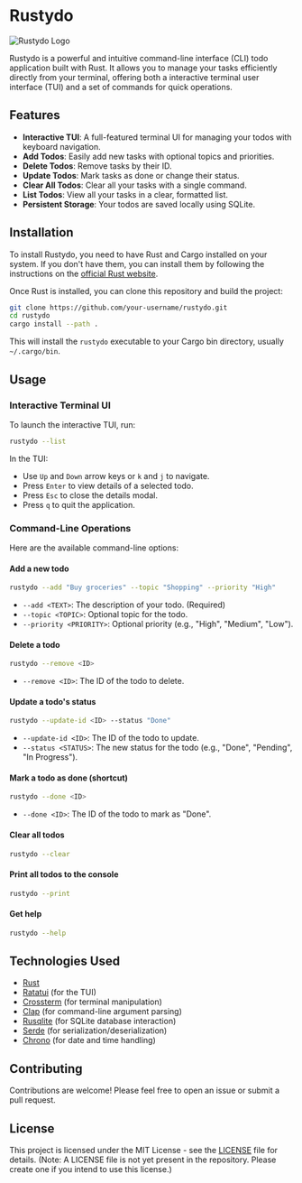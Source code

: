 # Rustydo

![Rustydo Logo](https://raw.githubusercontent.com/placeholder/rustydo/main/logo.png)

Rustydo is a powerful and intuitive command-line interface (CLI) todo application built with Rust. It allows you to manage your tasks efficiently directly from your terminal, offering both a interactive terminal user interface (TUI) and a set of commands for quick operations.

## Features

- **Interactive TUI**: A full-featured terminal UI for managing your todos with keyboard navigation.
- **Add Todos**: Easily add new tasks with optional topics and priorities.
- **Delete Todos**: Remove tasks by their ID.
- **Update Todos**: Mark tasks as done or change their status.
- **Clear All Todos**: Clear all your tasks with a single command.
- **List Todos**: View all your tasks in a clear, formatted list.
- **Persistent Storage**: Your todos are saved locally using SQLite.

## Installation

To install Rustydo, you need to have Rust and Cargo installed on your system. If you don't have them, you can install them by following the instructions on the [official Rust website](https://www.rust-lang.org/tools/install).

Once Rust is installed, you can clone this repository and build the project:

```bash
git clone https://github.com/your-username/rustydo.git
cd rustydo
cargo install --path .
```

This will install the `rustydo` executable to your Cargo bin directory, usually `~/.cargo/bin`.

## Usage

### Interactive Terminal UI

To launch the interactive TUI, run:

```bash
rustydo --list
```

In the TUI:
- Use `Up` and `Down` arrow keys or `k` and `j` to navigate.
- Press `Enter` to view details of a selected todo.
- Press `Esc` to close the details modal.
- Press `q` to quit the application.

### Command-Line Operations

Here are the available command-line options:

#### Add a new todo

```bash
rustydo --add "Buy groceries" --topic "Shopping" --priority "High"
```

- `--add <TEXT>`: The description of your todo. (Required)
- `--topic <TOPIC>`: Optional topic for the todo.
- `--priority <PRIORITY>`: Optional priority (e.g., "High", "Medium", "Low").

#### Delete a todo

```bash
rustydo --remove <ID>
```

- `--remove <ID>`: The ID of the todo to delete.

#### Update a todo's status

```bash
rustydo --update-id <ID> --status "Done"
```

- `--update-id <ID>`: The ID of the todo to update.
- `--status <STATUS>`: The new status for the todo (e.g., "Done", "Pending", "In Progress").

#### Mark a todo as done (shortcut)

```bash
rustydo --done <ID>
```

- `--done <ID>`: The ID of the todo to mark as "Done".

#### Clear all todos

```bash
rustydo --clear
```

#### Print all todos to the console

```bash
rustydo --print
```

#### Get help

```bash
rustydo --help
```

## Technologies Used

- [Rust](https://www.rust-lang.org/)
- [Ratatui](https://ratatui.rs/) (for the TUI)
- [Crossterm](https://docs.rs/crossterm/latest/crossterm/) (for terminal manipulation)
- [Clap](https://docs.rs/clap/latest/clap/) (for command-line argument parsing)
- [Rusqlite](https://docs.rs/rusqlite/latest/rusqlite/) (for SQLite database interaction)
- [Serde](https://serde.rs/) (for serialization/deserialization)
- [Chrono](https://docs.rs/chrono/latest/chrono/) (for date and time handling)

## Contributing

Contributions are welcome! Please feel free to open an issue or submit a pull request.

## License

This project is licensed under the MIT License - see the [LICENSE](LICENSE) file for details. (Note: A LICENSE file is not yet present in the repository. Please create one if you intend to use this license.)